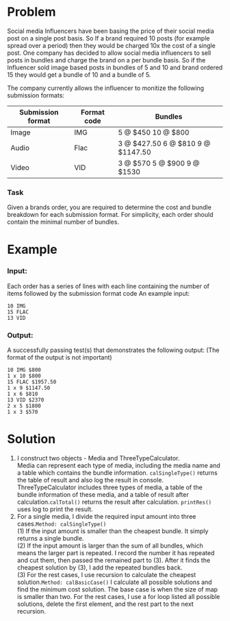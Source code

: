 # Problem
Social media Influencers have been basing the price of their social media post on a single post basis. So If a brand required 10 posts (for example spread over a period) then they would be charged 10x the cost of a single post. One company has decided to allow social media influencers to sell posts in bundles and charge the brand on a per bundle basis. So if the Influencer sold image based posts in bundles of 5 and 10 and brand ordered 15 they would get a bundle of 10 and a bundle of 5.

The company currently allows the influencer to monitize the following submission formats:

| Submission format | Format code | Bundles                           |
| ----------------- | ----------- | --------------------------------- |
| Image             | IMG         | 5 @ $450 10 @ $800                |
| Audio             | Flac        | 3 @ $427.50 6 @ $810 9 @ $1147.50 |
| Video             | VID         | 3 @ $570 5 @ $900 9 @ $1530       |

### Task
Given a brands order, you are required to determine the cost and bundle breakdown for each submission format. For simplicity, each order should contain the minimal number of bundles.

# Example
### Input:
Each order has a series of lines with each line containing the number of items followed by the submission format code
An example input:
```
10 IMG
15 FLAC
13 VID
```
### Output:

A successfully passing test(s) that demonstrates the following output: (The format of the output is not important)
```
10 IMG $800
1 x 10 $800
15 FLAC $1957.50
1 x 9 $1147.50
1 x 6 $810
13 VID $2370
2 x 5 $1800
1 x 3 $570
```

# Solution
1. I construct two objects - Media and ThreeTypeCalculator. <br>
Media can represent each type of media, including the media name and a table which contains the bundle information. 
   `calSingleType()` returns the table of result and also log the result in console. <br>
ThreeTypeCalculator includes three types of media, a table of the bundle information of these media, and a table of result 
   after calculation.`calTotal()` returns the result after calculation. `printRes()` uses log to print the result.
2. For a single media, I divide the required input amount into three cases.`Method: calSingleType()` <br>
   (1) If the input amount is smaller than the cheapest bundle. It simply returns a single bundle. <br>
   (2) If the input amount is larger than the sum of all bundles, which means the larger part is repeated. I record the number it has repeated and cut them, then passed the remained part to (3). After it finds the cheapest solution by (3), I add the repeated bundles back.<br>
   (3) For the rest cases, I use recursion to calculate the cheapest solution.`Method: calBasicCase()` I calculate all possible solutions
and find the minimum cost solution. The base case is when the size of map is smaller than two. For the rest cases,
I use a for loop listed all possible solutions, delete the first element, and the rest part to the next recursion.

